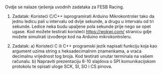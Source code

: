 Ovdje se nalaze rješenja uvodnih zadataka za FESB Racing.

1. Zadatak:
   Koristeći C/C++ isprogramirati Arduino Mikrokontroler tako da jednu ledicu pali u intervalu od dvije sekunde, a drugu u intervalu od tri sekunde.
   Ledice neka budu upaljene pola sekunde prije nego se opet ugase. Kod možete testirati koristeći https://wokwi.com/ stranicu gdje možete simulirati izvođenje kod na
   Arduino mikrokontroleru.

2. Zadatak:
   a) Koristeći C ili C++ programski jezik napisati funkciju koja kao argument uzima string s heksadecimalnim znamenkama, a vraća decimalnu vrijednost tog broja. Kod testirati
      unutar terminala na vašem računalu.
   b) Napraviti prezentaciju 6-10 slajdova o SPI komunikacijskom protokolu te opisati uloge SCK, SI, SO i CS pinova.
